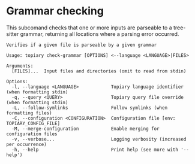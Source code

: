 # Grammar checking

This subcomand checks that one or more inputs are parseable to a tree-sitter grammar,
returning all locations where a parsing error occurred.

<!-- DO NOT REMOVE THE "usage:{start,end}" COMMENTS -->
<!-- usage:start -->
```
Verifies if a given file is parseable by a given grammar

Usage: topiary check-grammar [OPTIONS] <--language <LANGUAGE>|FILES>

Arguments:
  [FILES]...  Input files and directories (omit to read from stdin)

Options:
  -l, --language <LANGUAGE>            Topiary language identifier (when formatting stdin)
  -q, --query <QUERY>                  Topiary query file override (when formatting stdin)
  -L, --follow-symlinks                Follow symlinks (when formatting files)
  -C, --configuration <CONFIGURATION>  Configuration file [env: TOPIARY_CONFIG_FILE]
  -M, --merge-configuration            Enable merging for configuration files
  -v, --verbose...                     Logging verbosity (increased per occurrence)
  -h, --help                           Print help (see more with '--help')
```
<!-- usage:end -->

